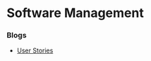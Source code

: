 # Software Management

### Blogs

* [User Stories](https://www.mountaingoatsoftware.com/agile/user-stories)

